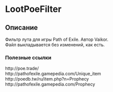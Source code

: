 # LootPoeFilter
<h2> Описание </h2>
Фильтр лута для игры Path of Exile. Автор Vaikor.</br>
Файл выкладывается без изменений, как есть.

<h3> Полезные ссылки </h3>
http://poe.trade/ </br>
http://pathofexile.gamepedia.com/Unique_item </br>
http://poedb.tw/ru/item.php?n=Prophecy </br>
http://pathofexile.gamepedia.com/Prophecy </br>
